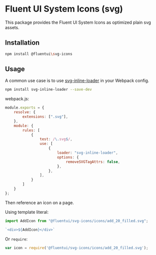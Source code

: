 # Fluent UI System Icons (svg)

This package provides the Fluent UI System Icons as optimized plain svg assets.

## Installation

```bash
npm install @fluentui\svg-icons
```

## Usage

A common use case is to use [svg-inline-loader](https://www.npmjs.com/package/svg-inline-loader) in your Webpack config.

```bash
npm install svg-inline-loader --save-dev
```

webpack.js:
```js
module.exports = {
    resolve: {
        extensions: [".svg"],
    },
    module: {
        rules: [
            {
                test: /\.svg$/,
                use: [
                    {
                        loader: "svg-inline-loader",
                        options: {
                            removeSVGTagAttrs: false,
                        },
                    },
                ],
            }
        ]
    }
};
```

Then reference an icon on a page.

Using template literal:
```ts
import AddIcon from "@fluentui/svg-icons/icons/add_20_filled.svg";

`<div>${AddIcon}</div>`
```

Or `require`:
```ts
var icon = require('@fluentui/svg-icons/icons/add_20_filled.svg');
```
